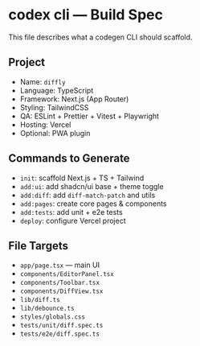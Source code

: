 # codex cli — Build Spec

This file describes what a codegen CLI should scaffold.

## Project
- Name: `diffly`
- Language: TypeScript
- Framework: Next.js (App Router)
- Styling: TailwindCSS
- QA: ESLint + Prettier + Vitest + Playwright
- Hosting: Vercel
- Optional: PWA plugin

## Commands to Generate
- `init`: scaffold Next.js + TS + Tailwind
- `add:ui`: add shadcn/ui base + theme toggle
- `add:diff`: add `diff-match-patch` and utils
- `add:pages`: create core pages & components
- `add:tests`: add unit + e2e tests
- `deploy`: configure Vercel project

## File Targets
- `app/page.tsx` — main UI
- `components/EditorPanel.tsx`
- `components/Toolbar.tsx`
- `components/DiffView.tsx`
- `lib/diff.ts`
- `lib/debounce.ts`
- `styles/globals.css`
- `tests/unit/diff.spec.ts`
- `tests/e2e/diff.spec.ts`
